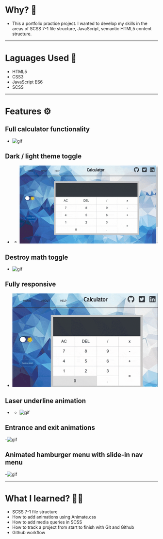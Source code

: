 # Why? 🤔
- This a portfolio practice project. I wanted to develop my skills in the areas of SCSS 7-1 file structure, JavaScript, semantic HTML5 content structure. 

---

# Laguages Used 💬
- HTML5
- CSS3
- JavaScript ES6
- SCSS
---

# Features ⚙

## Full calculator functionality
- ![gif](img/fully-functional.gif)

## Dark / light theme toggle
- - ![gif](img/theme-toggle.gif)

## Destroy math toggle
- ![gif](img/destroy-math.gif)

## Fully responsive
- ![gif](img/responsive.gif)
## Laser underline animation
- - ![gif](img/laser-hover-animation.gif)

## Entrance and exit animations
-![gif](img/en-ex-animations.gif)

## Animated hamburger menu with slide-in nav menu
-![gif](img/hamburgr.gif)

---

# What I learned? 👨‍💻

- SCSS 7-1 file structure
- How to add animations using Animate.css
- How to add media queries in SCSS
- How to track a project from start to finish with Git and Github
- Github workflow 
